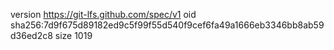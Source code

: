 version https://git-lfs.github.com/spec/v1
oid sha256:7d9f675d89182ed9c5f99f55d540f9cef6fa49a1666eb3346bb8ab59d36ed2c8
size 1019
